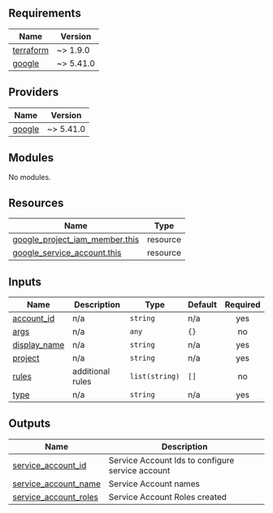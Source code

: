 <!-- BEGIN_TF_DOCS -->
## Requirements

| Name | Version |
|------|---------|
| <a name="requirement_terraform"></a> [terraform](#requirement\_terraform) | ~> 1.9.0 |
| <a name="requirement_google"></a> [google](#requirement\_google) | ~> 5.41.0 |

## Providers

| Name | Version |
|------|---------|
| <a name="provider_google"></a> [google](#provider\_google) | ~> 5.41.0 |

## Modules

No modules.

## Resources

| Name | Type |
|------|------|
| [google_project_iam_member.this](https://registry.terraform.io/providers/hashicorp/google/latest/docs/resources/project_iam_member) | resource |
| [google_service_account.this](https://registry.terraform.io/providers/hashicorp/google/latest/docs/resources/service_account) | resource |

## Inputs

| Name | Description | Type | Default | Required |
|------|-------------|------|---------|:--------:|
| <a name="input_account_id"></a> [account\_id](#input\_account\_id) | n/a | `string` | n/a | yes |
| <a name="input_args"></a> [args](#input\_args) | n/a | `any` | `{}` | no |
| <a name="input_display_name"></a> [display\_name](#input\_display\_name) | n/a | `string` | n/a | yes |
| <a name="input_project"></a> [project](#input\_project) | n/a | `string` | n/a | yes |
| <a name="input_rules"></a> [rules](#input\_rules) | additional rules | `list(string)` | `[]` | no |
| <a name="input_type"></a> [type](#input\_type) | n/a | `string` | n/a | yes |

## Outputs

| Name | Description |
|------|-------------|
| <a name="output_service_account_id"></a> [service\_account\_id](#output\_service\_account\_id) | Service Account Ids to configure service account |
| <a name="output_service_account_name"></a> [service\_account\_name](#output\_service\_account\_name) | Service Account names |
| <a name="output_service_account_roles"></a> [service\_account\_roles](#output\_service\_account\_roles) | Service Account Roles created |
<!-- END_TF_DOCS -->